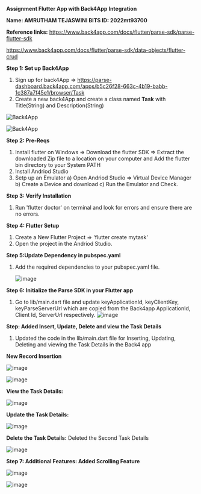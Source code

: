 **Assignment Flutter App with Back4App Integration**

**Name: AMRUTHAM TEJASWINI BITS ID: 2022mt93700**

**Reference links:**
https://www.back4app.com/docs/flutter/parse-sdk/parse-flutter-sdk

https://www.back4app.com/docs/flutter/parse-sdk/data-objects/flutter-crud

**Step 1: Set up Back4App**
1. Sign up for back4App => https://parse-dashboard.back4app.com/apps/b5c26f28-663c-4b19-babb-1c387a7f45e1/browser/Task
2. Create a new back4App and create a class named **Task** with Title(String) and Description(String)

![Back4App](https://github.com/Amruthammm/CrossPlatform_Assignment_Task-App/assets/38911925/174de202-4117-45f4-be4f-f281b863db98)

![Back4App](https://github.com/Amruthammm/CrossPlatform_Assignment_Task-App/assets/38911925/84b5334d-05e5-4340-9c0f-cf6e774fe1b2)

**Step 2: Pre-Reqs**
1. Install flutter on Windows => Download the flutter SDK => Extract the downloaded Zip file to a location on your computer and Add the flutter bin directory to your System PATH
2. Install Andriod Studio
3. Setp up an Emulator a) Open Andriod Studio => Virtual Device Manager b) Create a Device and download c) Run the Emulator and Check.

**Step 3: Verify Installation**
1. Run 'flutter doctor' on terminal and look for errors and ensure there are no errors. 


**Step 4: Flutter Setup**
1. Create a New Flutter Project => 'flutter create mytask' 
2. Open the project in the Andriod Studio.

**Step 5:Update Dependency in pubspec.yaml**
1. Add the required dependencies to your pubspec.yaml file.

   ![image](https://github.com/Amruthammm/CrossPlatform_Assignment_Task-App/assets/38911925/8a021781-08fe-4265-b61e-83512624480e)


**Step 6: Initialize the Parse SDK in your Flutter app**
1. Go to lib/main.dart file and update keyApplicationId, keyClientKey, keyParseServerUrl which are copied from the Back4app ApplicationId, Client Id, ServerUrl respectively. 
   ![image](https://github.com/Amruthammm/CrossPlatform_Assignment_Task-App/assets/38911925/28008e0c-1b4f-4ad3-a46a-e452f3482ea4)
 


**Step: Added Insert, Update, Delete and view the Task Details**
1. Updated the code in the lib/main.dart file for Inserting, Updating, Deleting and viewing the Task Details in the Back4 app


**New Record Insertion**

![image](https://github.com/Amruthammm/CrossPlatform_Assignment_Task-App/assets/38911925/ac07e98e-e10d-4aaa-869d-47e5f27880ca)

![image](https://github.com/Amruthammm/CrossPlatform_Assignment_Task-App/assets/38911925/f92314c9-970c-425d-a9f4-d76db39be5ca)


**View the Task Details:**

![image](https://github.com/Amruthammm/CrossPlatform_Assignment_Task-App/assets/38911925/ef157e9f-583a-4fd3-8a1b-5c231701877a)


**Update the Task Details:**

![image](https://github.com/Amruthammm/CrossPlatform_Assignment_Task-App/assets/38911925/91ff8173-dc6a-4da4-9d28-8a68c57f845e)


**Delete the Task Details:**
Deleted the Second Task Details

![image](https://github.com/Amruthammm/CrossPlatform_Assignment_Task-App/assets/38911925/921381f9-ab26-4805-acee-df5dd00ea94c)




**Step 7: Additional Features: Added Scrolling Feature**

![image](https://github.com/Amruthammm/CrossPlatform_Assignment_Task-App/assets/38911925/41acf8e7-cf6e-4e09-b61b-d623986873a4)


![image](https://github.com/Amruthammm/CrossPlatform_Assignment_Task-App/assets/38911925/12d05e1f-a986-41c5-bd3f-9775bb2974b8)



